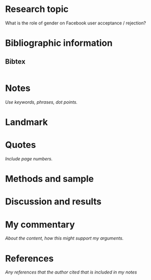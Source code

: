 # Research topic

What is the role of gender on Facebook user acceptance / rejection?

# Bibliographic information

## Bibtex

``` tex

```

# Notes

*Use keywords, phrases, dot points.*

# Landmark

# Quotes

*Include page numbers.*

# Methods and sample

# Discussion and results

# My commentary

*About the content, how this might support my arguments.*

# References

*Any references that the author cited that is included in my notes*